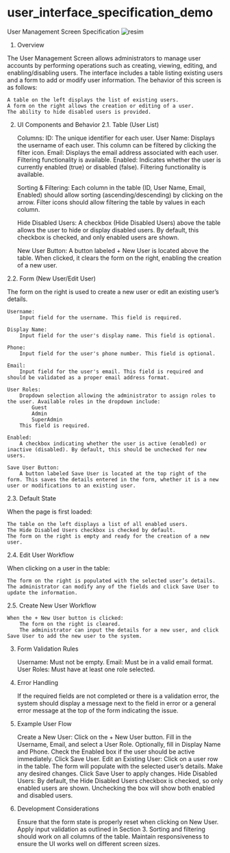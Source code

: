 # user_interface_specification_demo
User Management Screen Specification
![resim](https://github.com/user-attachments/assets/89e129a2-1d0a-46bf-a61d-4b068231c3d1)

1. Overview

The User Management Screen allows administrators to manage user accounts by performing operations such as creating, viewing, editing, and enabling/disabling users. The interface includes a table listing existing users and a form to add or modify user information. The behavior of this screen is as follows:

    A table on the left displays the list of existing users.
    A form on the right allows the creation or editing of a user.
    The ability to hide disabled users is provided.

2. UI Components and Behavior
2.1. Table (User List)

    Columns:
        ID: The unique identifier for each user.
        User Name: Displays the username of each user. This column can be filtered by clicking the filter icon.
        Email: Displays the email address associated with each user. Filtering functionality is available.
        Enabled: Indicates whether the user is currently enabled (true) or disabled (false). Filtering functionality is available.

    Sorting & Filtering:
        Each column in the table (ID, User Name, Email, Enabled) should allow sorting (ascending/descending) by clicking on the arrow.
        Filter icons should allow filtering the table by values in each column.

    Hide Disabled Users:
        A checkbox (Hide Disabled Users) above the table allows the user to hide or display disabled users. By default, this checkbox is checked, and only enabled users are shown.

    New User Button:
        A button labeled + New User is located above the table. When clicked, it clears the form on the right, enabling the creation of a new user.

2.2. Form (New User/Edit User)

The form on the right is used to create a new user or edit an existing user’s details.

    Username:
        Input field for the username. This field is required.

    Display Name:
        Input field for the user's display name. This field is optional.

    Phone:
        Input field for the user's phone number. This field is optional.

    Email:
        Input field for the user's email. This field is required and should be validated as a proper email address format.

    User Roles:
        Dropdown selection allowing the administrator to assign roles to the user. Available roles in the dropdown include:
            Guest
            Admin
            SuperAdmin
        This field is required.

    Enabled:
        A checkbox indicating whether the user is active (enabled) or inactive (disabled). By default, this should be unchecked for new users.

    Save User Button:
        A button labeled Save User is located at the top right of the form. This saves the details entered in the form, whether it is a new user or modifications to an existing user.

2.3. Default State

When the page is first loaded:

    The table on the left displays a list of all enabled users.
    The Hide Disabled Users checkbox is checked by default.
    The form on the right is empty and ready for the creation of a new user.

2.4. Edit User Workflow

When clicking on a user in the table:

    The form on the right is populated with the selected user’s details.
    The administrator can modify any of the fields and click Save User to update the information.

2.5. Create New User Workflow

    When the + New User button is clicked:
        The form on the right is cleared.
        The administrator can input the details for a new user, and click Save User to add the new user to the system.

3. Form Validation Rules

    Username: Must not be empty.
    Email: Must be in a valid email format.
    User Roles: Must have at least one role selected.

4. Error Handling

    If the required fields are not completed or there is a validation error, the system should display a message next to the field in error or a general error message at the top of the form indicating the issue.

5. Example User Flow

    Create a New User:
        Click on the + New User button.
        Fill in the Username, Email, and select a User Role.
        Optionally, fill in Display Name and Phone.
        Check the Enabled box if the user should be active immediately.
        Click Save User.
    Edit an Existing User:
        Click on a user row in the table.
        The form will populate with the selected user’s details.
        Make any desired changes.
        Click Save User to apply changes.
    Hide Disabled Users:
        By default, the Hide Disabled Users checkbox is checked, so only enabled users are shown.
        Unchecking the box will show both enabled and disabled users.

6. Development Considerations

    Ensure that the form state is properly reset when clicking on New User.
    Apply input validation as outlined in Section 3.
    Sorting and filtering should work on all columns of the table.
    Maintain responsiveness to ensure the UI works well on different screen sizes.
